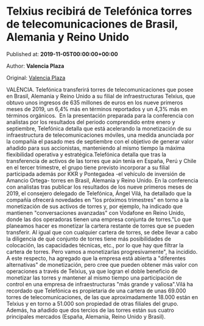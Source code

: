 
# Telxius recibirá de Telefónica torres de telecomunicaciones de Brasil, Alemania y Reino Unido

Published at: **2019-11-05T00:00:00+00:00**

Author: **Valencia Plaza**

Original: [Valencia Plaza](https://valenciaplaza.com/telxius-recibira-de-telefonica-torres-de-telecomunicaciones-de-brasil-alemania-y-reino-unido)

VALÈNCIA. Telefónica transferirá torres de telecomunicaciones que posee en Brasil, Alemania y Reino Unido a su filial de infraestructuras Telxius, que obtuvo unos ingresos de 635 millones de euros en los nueve primeros meses de 2019, un 6,4% más en términos reportados y un 4,3% más en términos orgánicos. 
En la presentación preparada para la conferencia con analistas por los resultados del periodo comprendido entre enero y septiembre, Telefónica detalla que está acelerando la monetización de su infraestructura de telecomunicaciones móviles, una medida anunciada por la compañía el pasado mes de septiembre con el objetivo de generar valor añadido para sus accionistas, manteniendo al mismo tiempo la máxima flexibilidad operativa y estratégica.Telefónica detalla que tras la transferencia de activos de las torres que aún tenía en España, Perú y Chile en el tercer trimestre, el grupo tiene previsto incorporar a su filial participada además por KKR y Pontegadea -el vehículo de inversión de Amancio Ortega- torres en Brasil, Alemania y Reino Unido. En la conferencia con analistas tras publicar los resultados de los nueve primeros meses de 2019, el consejero delegado de Telefónica, Ángel Vilá, ha detallado que la compañía ofrecerá novedades en "los próximos trimestres" en torno a la monetización de sus activos de torres y, por ejemplo, ha indicado que mantienen "conversaciones avanzadas" con Vodafone en Reino Unido, donde las dos operadoras tienen una empresa conjunta de torres."Lo que planeamos hacer es monetizar la cartera restante de torres que se pueden transferir. Al igual que con cualquier cartera de torres, se debe llevar a cabo la diligencia de qué conjunto de torres tiene más posibilidades de colocación, las capacidades técnicas, etc., por lo que hay que filtrar la cartera de torres. Pero vamos a monetizarlas progresivamente", ha incidido. A este respecto, ha agregado que la empresa está abierta a "diferentes alternativas" de monetización, pero cree que pueden obtener más valor con operaciones a través de Telxius, ya que logran el doble beneficio de monetizar las torres y mantener al mismo tiempo una participación de control en una empresa de infraestructuras "más grande y valiosa".Vilá ha recordado que Telefónica es propietaria de una cartera de unas 69.000 torres de telecomunicaciones, de las que aproximadamente 18.000 están en Telxius y en torno a 51.000 son propiedad de otras filiales del grupo. Además, ha añadido que dos tercios de las torres están sus cuatro principales mercados (España, Alemania, Reino Unido y Brasil).
